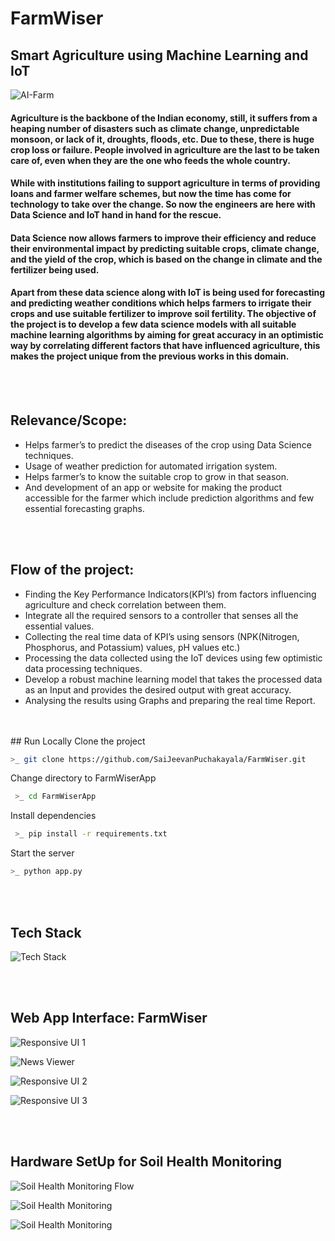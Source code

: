 # FarmWiser
## Smart Agriculture using Machine Learning and IoT

![AI-Farm](/Images/AI-Farm.png)

#### Agriculture is the backbone of the Indian economy, still, it suffers from a heaping number of disasters such as climate change, unpredictable monsoon, or lack of it, droughts, floods, etc. Due to these, there is huge crop loss or failure. People involved in agriculture are the last to be taken care of, even when they are the one who feeds the whole country.

#### While with institutions failing to support agriculture in terms of providing loans and farmer welfare schemes, but now the time has come for technology to take over the change. So now the engineers are here with Data Science and IoT hand in hand for the rescue.


#### Data Science now allows farmers to improve their efficiency and reduce their environmental impact by predicting suitable crops, climate change, and the yield of the crop, which is based on the change in climate and the fertilizer being used.


#### Apart from these data science along with IoT is being used for forecasting and predicting weather conditions which helps farmers to irrigate their crops and use suitable fertilizer to improve soil fertility. The objective of the project is to develop a few data science models with all suitable machine learning algorithms by aiming for great accuracy in an optimistic way by correlating different factors that have influenced agriculture, this makes the project unique from the previous works in this domain.

<br>
<br>

## Relevance/Scope:
- Helps farmer’s to predict the diseases of the crop using Data Science techniques.
- Usage of weather prediction for automated irrigation system.
- Helps farmer’s to know the suitable crop to grow in that season.
- And development of an app or website for making the product accessible for the farmer which include prediction algorithms and few essential forecasting graphs.

<br>
<br>

## Flow of the project:
- Finding the Key Performance Indicators(KPI’s) from factors influencing agriculture and check
correlation between them.
- Integrate all the required sensors to a controller that senses all the essential values.
- Collecting the real time data of KPI’s using sensors (NPK(Nitrogen, Phosphorus, and
Potassium) values, pH values etc.)
- Processing the data collected using the IoT devices using few optimistic data processing
techniques.
- Develop a robust machine learning model that takes the processed data as an Input and provides the desired output with great accuracy.
- Analysing the results using Graphs and preparing the real time Report.

<br>
<br>
## Run Locally
Clone the project

```bash
>_ git clone https://github.com/SaiJeevanPuchakayala/FarmWiser.git
```

Change directory to FarmWiserApp

```bash
 >_ cd FarmWiserApp
```

Install dependencies

```bash
 >_ pip install -r requirements.txt 
```

Start the server
```bash
>_ python app.py 
```
<br>
<br>

## Tech Stack

![Tech Stack](/Images/30.png)

<br>
<br>

## Web App Interface: FarmWiser

![Responsive UI 1](/Images/31.png)

![News Viewer](/Images/newsviewer.jpg)

![Responsive UI 2](/Images/32.png)

![Responsive UI 3](/Images/38.png)

<br>
<br>

## Hardware SetUp for Soil Health Monitoring

![Soil Health Monitoring Flow](/Images/35.png)

![Soil Health Monitoring](/Images/36.png)

![Soil Health Monitoring](/Images/37.png)